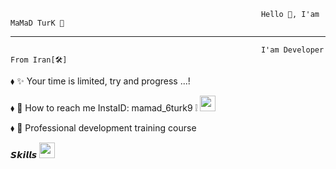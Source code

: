                                                             Hello 👋, I'am MaMaD TurK 👑
________________________________________________________________________________________________________________________________________________________________________                                                            
                                                            I'am Developer From Iran[🛠]
⬧︎ ✨ Your time is limited, try and progress ...!  

⬧︎ 📣 How to reach me  InstaID: mamad_6turk9 ❕                           <img src="http://www.upsara.com/images/l146234_.jpg" width="25px" style="max-width: 100%;">                     

⬧︎ 💼 Professional development training course

𝙎𝙠𝙞𝙡𝙡𝙨 <img src="https://camo.githubusercontent.com/beb64ff21c883e318e4f5db5231c2ba4175705bea1c9249e82a41ab375db4f75/68747470733a2f2f6d65646961322e67697068792e636f6d2f6d656469612f51737347456d706b79454f684243623765312f67697068792e6769663f6369643d656366303565343761306e336769316266716e74716d6f62386739616964316f796a327772336473336d67373030626c267269643d67697068792e676966" width="25px" data-canonical-src="https://media2.giphy.com/media/QssGEmpkyEOhBCb7e1/giphy.gif?cid=ecf05e47a0n3gi1bfqntqmob8g9aid1oyj2wr3ds3mg700bl&amp;rid=giphy.gif" style="max-width: 100%;">
